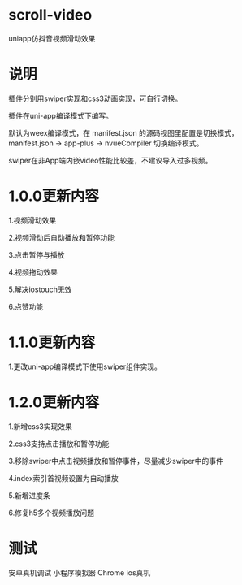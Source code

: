 # scroll-video
uniapp仿抖音视频滑动效果
# 说明
插件分别用swiper实现和css3动画实现，可自行切换。

插件在uni-app编译模式下编写。

默认为weex编译模式，在 manifest.json 的源码视图里配置是切换模式， manifest.json -> app-plus -> nvueCompiler 切换编译模式。

swiper在非App端内嵌video性能比较差，不建议导入过多视频。
# 1.0.0更新内容
1.视频滑动效果

2.视频滑动后自动播放和暂停功能

3.点击暂停与播放

4.视频拖动效果

5.解决iostouch无效

6.点赞功能
# 1.1.0更新内容
1.更改uni-app编译模式下使用swiper组件实现。
# 1.2.0更新内容
1.新增css3实现效果

2.css3支持点击播放和暂停功能

3.移除swiper中点击视频播放和暂停事件，尽量减少swiper中的事件 

4.index索引首视频设置为自动播放

5.新增进度条

6.修复h5多个视频播放问题

# 测试
安卓真机调试 小程序模拟器 Chrome ios真机
